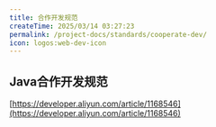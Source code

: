 ```yaml
---
title: 合作开发规范
createTime: 2025/03/14 03:27:23
permalink: /project-docs/standards/cooperate-dev/
icon: logos:web-dev-icon
---
```


## Java合作开发规范

[https://developer.aliyun.com/article/1168546](https://developer.aliyun.com/article/1168546)